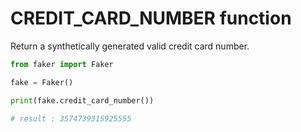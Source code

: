 # **CREDIT_CARD_NUMBER** function

Return a synthetically generated valid credit card number.

```py
from faker import Faker

fake = Faker()

print(fake.credit_card_number())

# result : 3574739315925555
```
